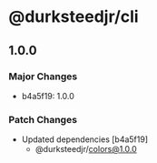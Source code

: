 # @durksteedjr/cli

## 1.0.0

### Major Changes

- b4a5f19: 1.0.0

### Patch Changes

- Updated dependencies [b4a5f19]
  - @durksteedjr/colors@1.0.0
